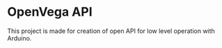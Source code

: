 # OpenVega API

This project is made for creation of open API for low level operation with Arduino.
